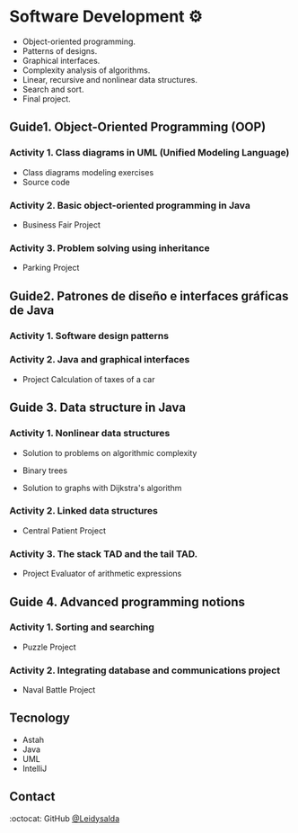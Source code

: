 Software Development :gear:
======

* Object-oriented programming.
* Patterns of designs.
* Graphical interfaces.
* Complexity analysis of algorithms.
* Linear, recursive and nonlinear data structures.
* Search and sort.
* Final project.
>
>
## Guide1. Object-Oriented Programming (OOP)
### Activity 1. Class diagrams in UML (Unified Modeling Language)

* Class diagrams modeling exercises
* Source code
> 
### Activity 2. Basic object-oriented programming in Java

* Business Fair Project
>
### Activity 3. Problem solving using inheritance

* Parking Project
>
>
## Guide2. Patrones de diseño e interfaces gráficas de Java
### Activity 1. Software design patterns

### Activity 2. Java and graphical interfaces

* Project Calculation of taxes of a car


## Guide 3. Data structure in Java
### Activity 1. Nonlinear data structures

* Solution to problems on algorithmic complexity

* Binary trees

* Solution to graphs with Dijkstra's algorithm

### Activity 2. Linked data structures

* Central Patient Project

### Activity 3. The stack TAD and the tail TAD.

* Project Evaluator of arithmetic expressions

## Guide 4. Advanced programming notions

### Activity 1. Sorting and searching

* Puzzle Project

### Activity 2. Integrating database and communications project

* Naval Battle Project


## Tecnology
* Astah
* Java
* UML
* IntelliJ

## Contact

:octocat: GitHub [@Leidysalda](https://github.com/LeidySalda)
